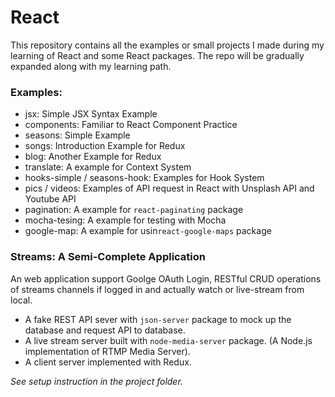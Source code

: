 # React

This repository contains all the examples or small projects I made during my learning of React and some React packages. The repo will be gradually expanded along with my learning path.

### Examples:
- jsx: Simple JSX Syntax Example
- components: Familiar to React Component Practice
- seasons: Simple Example
- songs: Introduction Example for Redux
- blog: Another Example for Redux
- translate: A example for Context System
- hooks-simple / seasons-hook: Examples for Hook System
- pics / videos: Examples of API request in React with Unsplash API and Youtube API
- pagination: A example for `react-paginating` package
- mocha-tesing: A example for testing with Mocha
- google-map: A example for usin`react-google-maps` package

### Streams: A Semi-Complete Application
An web application support Goolge OAuth Login, RESTful CRUD operations of streams channels if logged in and actually watch or live-stream from local. 

- A fake REST API sever with `json-server` package to mock up the database and request API to database.
- A live stream server built  with `node-media-server` package. (A Node.js implementation of RTMP Media Server).
- A client server implemented with Redux.
  
*See setup instruction in the project folder.*